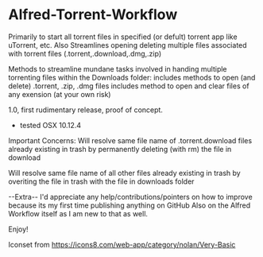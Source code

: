 # Alfred-Torrent-Workflow
Primarily to start all torrent files in specified (or defult) torrent app like uTorrent, etc. Also Streamlines opening deleting multiple files associated with torrent files (.torrent,.download,.dmg,.zip)

Methods to streamline mundane tasks involved in handing multiple torrenting files within the Downloads folder:
includes methods to open (and delete) .torrent, .zip, .dmg files
includes method to open and clear files of any exension (at your own risk)

1.0, first rudimentary release, proof of concept.



- tested OSX 10.12.4


Important Concerns:
Will resolve same file name of .torrent.download files already existing in trash by permanently deleting (with rm) the file in download

Will resolve same file name of all other files already existing in trash by overiting the file in trash with the file in downloads folder


--Extra--
I'd appreciate any help/contributions/pointers on how to improve because its my first time publishing anything on GitHub
Also on the Alfred Workflow itself as I am new to that as well.

Enjoy!

Iconset from https://icons8.com/web-app/category/nolan/Very-Basic
